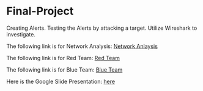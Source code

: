 # Final-Project
Creating Alerts. Testing the Alerts by attacking a target. Utilize Wireshark to investigate.

The following link is for Network Analysis:
[Network Anlaysis](https://docs.google.com/document/d/1NHaUzivj5ZAVi5T2j5t_HDmjddEb7KcDcHNt6ldRHnI/edit?usp=sharing)

The following link is for Red Team:
[Red Team](https://github.com/gtncruzado/Final-Project/blob/2cd5db056f83d0d17a17772e741d6abe3236405f/Offensive_Operations.md)

The following link is for Blue Team:
[Blue Team](https://github.com/gtncruzado/Final-Project/blob/2cd5db056f83d0d17a17772e741d6abe3236405f/Defensive_Operations.md)

Here is the Google Slide Presentation: [here](https://docs.google.com/presentation/d/15m6PcX2ImnHkx-wGWCq14HcfGtNwvt2AiYdwqVJf6-I/edit?usp=sharing)
